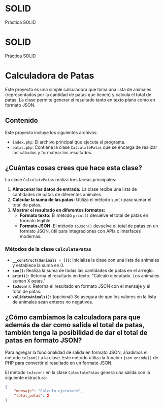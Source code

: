 # SOLID
Práctica SOLID 

# SOLID
Práctica SOLID 

# Calculadora de Patas

Este proyecto es una simple calculadora que toma una lista de animales (representados por la cantidad de patas que tienen) y calcula el total de patas. La clase permite generar el resultado tanto en texto plano como en formato JSON.

## Contenido

Este proyecto incluye los siguientes archivos:

- `index.php`: El archivo principal que ejecuta el programa.
- `patas.php`: Contiene la clase `CalculatePatas` que se encarga de realizar los cálculos y formatear los resultados.

## ¿Cuántas cosas crees que hace esta clase?

La clase `CalculatePatas` realiza tres tareas principales:

1. **Almacenar los datos de entrada:** La clase recibe una lista de cantidades de patas de diferentes animales.
2. **Calcular la suma de las patas:** Utiliza el método `sum()` para sumar el total de patas.
3. **Mostrar el resultado en diferentes formatos:** 
    - **Formato texto:** El método `print()` devuelve el total de patas en formato legible.
    - **Formato JSON:** El método `toJson()` devuelve el total de patas en un formato JSON, útil para integraciones con APIs o interfaces modernas.

### Métodos de la clase `CalculatePatas`

- **`__construct($animals = [])`:** Inicializa la clase con una lista de animales y establece la suma en 0.
- **`sum()`:** Realiza la suma de todas las cantidades de patas en el arreglo.
- **`print()`:** Retorna el resultado en texto: "Cálculo ejecutado. Los animales suman X patas."
- **`toJson()`:** Retorna el resultado en formato JSON con el mensaje y el total de patas.
- **`validateAnimals()`:** (opcional) Se asegura de que los valores en la lista de animales sean enteros no negativos.

## ¿Cómo cambiamos la calculadora para que además de dar como salida el total de patas, también tenga la posibilidad de dar el total de patas en formato JSON?

Para agregar la funcionalidad de salida en formato JSON, añadimos el método `toJson()` a la clase. Este método utiliza la función `json_encode()` de PHP para convertir el resultado en un formato JSON.

El método `toJson()` en la clase `CalculatePatas` genera una salida con la siguiente estructura:

```json
{
    "mensaje": "Cálculo ejecutado",
    "total_patas": X
}
